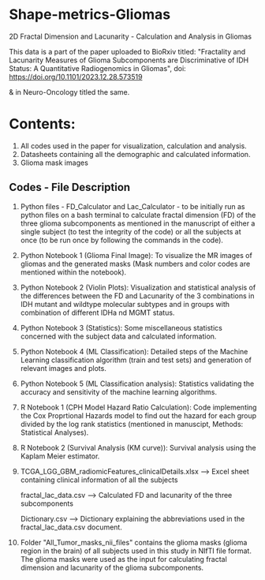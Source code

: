# Shape-metrics-Gliomas
2D Fractal Dimension and Lacunarity - Calculation and Analysis in Gliomas

This data is a part of the paper uploaded to BioRxiv titled: "Fractality and Lacunarity Measures of Glioma Subcomponents are Discriminative of IDH Status: A Quantitative Radiogenomics in Gliomas", doi: https://doi.org/10.1101/2023.12.28.573519

& in Neuro-Oncology titled the same.

# Contents:
1. All codes used in the paper for visualization, calculation and analysis.
2. Datasheets containing all the demographic and calculated information.
3. Glioma mask images 

## Codes - File Description
1. Python files - FD_Calculator and Lac_Calculator - to be initially run as python files on a bash terminal to calculate fractal dimension (FD) of the three glioma subcomponents as mentioned in the manuscript of either a single subject (to test the integrity of the code) or all the subjects at once (to be run once by following the commands in the code).
2. Python Notebook 1 (Glioma Final Image): To visualize the MR images of gliomas and the generated masks (Mask numbers and color codes are mentioned within the notebook).
3. Python Notebook 2 (Violin Plots): Visualization and statistical analysis of the differences between the FD and Lacunarity of the 3 combinations in IDH mutant and wildtype molecular subtypes and in groups with combination of different IDHa nd MGMT status.
4. Python Notebook 3 (Statistics): Some miscellaneous statistics concerned with the subject data and calculated information.
5. Python Notebook 4 (ML Classification): Detailed steps of the Machine Learning classification algorithm (train and test sets) and generation of relevant images and plots.
6. Python Notebook 5 (ML Classification analysis): Statistics validating the accuracy and sensitivity of the machine learning algorithms.
7. R Notebook 1 (CPH Model Hazard Ratio Calculation): Code implementing the Cox Proprtional Hazards model to find out the hazard for each group divided by the log rank statistics (mentioned in manuscipt, Methods: Statistical Analyses).
8. R Notebook 2 (Survival Analysis (KM curve)): Survival analysis using the Kaplam Meier estimator.

9. TCGA_LGG_GBM_radiomicFeatures_clinicalDetails.xlsx --> Excel sheet containing clinical information of all the subjects
    
   fractal_lac_data.csv --> Calculated FD and lacunarity of the three subcomponents

   Dictionary.csv --> Dictionary explaining the abbreviations used in the fractal_lac_data.csv document.

10. Folder "All_Tumor_masks_nii_files" contains the glioma masks (glioma region in the brain) of all subjects used in this study in NIfTI file format. The glioma masks were used as the input for calculating fractal dimension and lacunarity of the glioma subcomponents.
